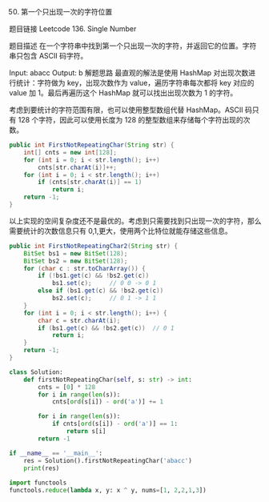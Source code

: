 50. 第一个只出现一次的字符位置

题目链接
Leetcode 136. Single Number

题目描述
在一个字符串中找到第一个只出现一次的字符，并返回它的位置。字符串只包含 ASCII 码字符。

Input: abacc
Output: b
解题思路
最直观的解法是使用 HashMap 对出现次数进行统计：字符做为 key，出现次数作为 value，遍历字符串每次都将 key 对应的 value 加 1。最后再遍历这个 HashMap 就可以找出出现次数为 1 的字符。

考虑到要统计的字符范围有限，也可以使用整型数组代替 HashMap。ASCII 码只有 128 个字符，因此可以使用长度为 128 的整型数组来存储每个字符出现的次数。

```java
public int FirstNotRepeatingChar(String str) {
    int[] cnts = new int[128];
    for (int i = 0; i < str.length(); i++)
        cnts[str.charAt(i)]++;
    for (int i = 0; i < str.length(); i++)
        if (cnts[str.charAt(i)] == 1)
            return i;
    return -1;
}
```

以上实现的空间复杂度还不是最优的。考虑到只需要找到只出现一次的字符，那么需要统计的次数信息只有 0,1,更大，使用两个比特位就能存储这些信息。
```java
public int FirstNotRepeatingChar2(String str) {
    BitSet bs1 = new BitSet(128);
    BitSet bs2 = new BitSet(128);
    for (char c : str.toCharArray()) {
        if (!bs1.get(c) && !bs2.get(c))
            bs1.set(c);     // 0 0 -> 0 1
        else if (bs1.get(c) && !bs2.get(c))
            bs2.set(c);     // 0 1 -> 1 1
    }
    for (int i = 0; i < str.length(); i++) {
        char c = str.charAt(i);
        if (bs1.get(c) && !bs2.get(c))  // 0 1
            return i;
    }
    return -1;
}
```

```python
class Solution:
    def firstNotRepeatingChar(self, s: str) -> int:
        cnts = [0] * 128
        for i in range(len(s)):
            cnts[ord(s[i]) - ord('a')] += 1

        for i in range(len(s)):
            if cnts[ord(s[i]) - ord('a')] == 1:
                return s[i]
        return -1

if __name__ == '__main__':
    res = Solution().firstNotRepeatingChar('abacc')
    print(res)
    
import functools
functools.reduce(lambda x, y: x ^ y, nums=[1, 2,2,1,3])
```
